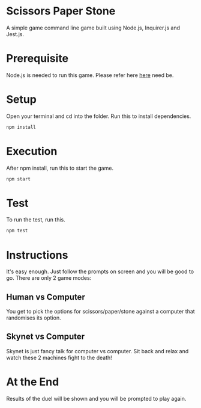 # Scissors Paper Stone
A simple game command line game built using Node.js, Inquirer.js and Jest.js.

# Prerequisite
Node.js is needed to run this game. Please refer here [here](https://nodejs.org/en/) need be.

# Setup
Open your terminal and cd into the folder. Run this to install dependencies.

```bash
npm install
```

# Execution
After npm install, run this to start the game.

```bash
npm start
```

# Test
To run the test, run this.

```bash
npm test 
```

# Instructions
It's easy enough. Just follow the prompts on screen and you will be good to go. There are only 2 game modes:

## Human vs Computer
You get to pick the options for scissors/paper/stone against a computer that randomises its option.

## Skynet vs Computer
Skynet is just fancy talk for computer vs computer. Sit back and relax and watch these 2 machines fight to the death!

# At the End
Results of the duel will be shown and you will be prompted to play again.